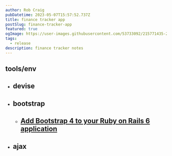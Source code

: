 ```yaml
---
author: Rob Craig
pubDatetime: 2023-05-07T15:57:52.737Z
title: finance tracker app
postSlug: finance-tracker-app
featured: true
ogImage: https://user-images.githubusercontent.com/53733092/215771435-25408246-2309-4f8b-a781-1f3d93bdf0ec.png
tags:
  - release
description: finance tracker notes
---
```


## tools/env

- ## devise

- ## bootstrap

  - ## [Add Bootstrap 4 to your Ruby on Rails 6 application](https://www.mashrurhossain.com/blog/rails6bootstrap4)

- ## ajax
